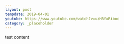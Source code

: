 ```yaml
---
layout: post
tempdate: 2019-04-01
youtube: https://www.youtube.com/watch?v=uzHRYxRiboc
category: _placeholder
---
```

test content